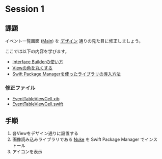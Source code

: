 # Session 1

## 課題

イベント一覧画面 ([Main](./../Training/Scenes/Main)) を [デザイン](https://www.figma.com/file/B0Pp2PNSmTugNxQ01dKeiy/ios-training) 通りの見た目に修正しましょう。<br>

ここでは以下の内容を学びます。

- [Interface Builderの使い方](./Page/Interface_Builder.md)
- [Viewの角を丸くする](https://i-app-tec.com/ios/corner-radius.html)
- [Swift Package Managerを使ったライブラリの導入方法](https://qiita.com/hironytic/items/09a4c16857b409c17d2c)

### 修正ファイル

- [EventTableViewCell.xib](./../Training/Scenes/Main/Subviews/EventTableViewCell.xib)
- [EventTableViewCell.swift](./../Training/Scenes/Main/Subviews/EventTableViewCell.swift)

## 手順

1. 各Viewをデザイン通りに設置する
2. 画像読み込みライブラリである [Nuke](https://github.com/kean/Nuke) を Swift Package Manager でインストール
3. アイコンを表示